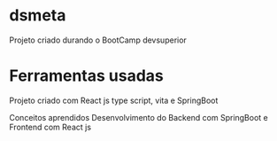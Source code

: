# dsmeta
Projeto criado durando o BootCamp devsuperior
# Ferramentas usadas
  Projeto criado com React js type script, vita e SpringBoot

Conceitos aprendidos
  Desenvolvimento do Backend com SpringBoot e Frontend com React js

